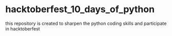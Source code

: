 # hacktoberfest_10_days_of_python
this repository is created to sharpen the python coding skills and participate in hacktoberfest
